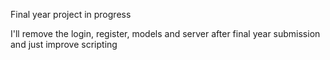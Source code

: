 Final year project in progress                                                                               

I'll remove the login, register, models and server after final year submission and just improve scripting

